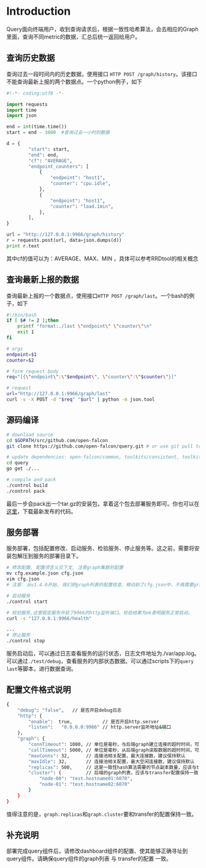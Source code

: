 # Introduction

Query面向终端用户，收到查询请求后，根据一致性哈希算法，会去相应的Graph里面，查询不同metric的数据，汇总后统一返回给用户。

## 查询历史数据
查询过去一段时间内的历史数据，使用接口 `HTTP POST /graph/history`。该接口不能查询最新上报的两个数据点。一个python例子，如下

```python
#!-*- coding:utf8 -*-

import requests
import time
import json

end = int(time.time())
start = end - 3600  #查询过去一小时的数据

d = {
        "start": start,
        "end": end,
        "cf": "AVERAGE",
        "endpoint_counters": [
            {
                "endpoint": "host1",
                "counter": "cpu.idle",
            },
            {
                "endpoint": "host1",
                "counter": "load.1min",
            },
        ],
}

url = "http://127.0.0.1:9966/graph/history"
r = requests.post(url, data=json.dumps(d))
print r.text

```

其中cf的值可以为：AVERAGE、MAX、MIN ，具体可以参考RRDtool的相关概念

## 查询最新上报的数据
查询最新上报的一个数据点，使用接口`HTTP POST /graph/last`。一个bash的例子，如下

```bash
#!/bin/bash
if [ $# != 2 ];then
    printf "format:./last \"endpoint\" \"counter\"\n"
    exit 1
fi

# args
endpoint=$1
counter=$2

# form request body
req="[{\"endpoint\":\"$endpoint\", \"counter\":\"$counter\"}]"

# request 
url="http://127.0.0.1:9966/graph/last"
curl -s -X POST -d "$req" "$url" | python -m json.tool

```

## 源码编译

```bash
# download source
cd $GOPATH/src/github.com/open-falcon
git clone https://github.com/open-falcon/query.git # or use git pull to update query

# update dependencies: open-falcon/common, toolkits/consistent, toolkits/pool
cd query
go get ./...

# compile and pack
./control build
./control pack
```
最后一步会pack出一个tar.gz的安装包，拿着这个包去部署服务即可。你也可以在[这里](https://github.com/open-falcon/query/releases)，下载最新发布的代码。

## 服务部署
服务部署，包括配置修改、启动服务、检验服务、停止服务等。这之前，需要将安装包解压到服务的部署目录下。

```bash
# 修改配置, 配置项含义见下文, 注意graph集群的配置
mv cfg.example.json cfg.json
vim cfg.json
# 注意: 从v1.4.0开始, 我们把graph列表的配置信息，移动到了cfg.json中，不再需要graph_backends.txt

# 启动服务
./control start

# 校验服务,这里假定服务开启了9966的http监听端口。检验结果为ok表明服务正常启动。
curl -s "127.0.0.1:9966/health"

...
# 停止服务
./control stop

```
服务启动后，可以通过日志查看服务的运行状态，日志文件地址为./var/app.log。可以通过`./test/debug`，查看服务的内部状态数据。可以通过scripts下的`query last`等脚本，进行数据查询。

## 配置文件格式说明

```bash
{
    "debug": "false",   // 是否开启debug日志
    "http": {
        "enable":  true,           // 是否开启http.server
        "listen":   "0.0.0.0:9966" // http.server监听地址&端口
    },
    "graph": {
        "connTimeout": 1000, // 单位是毫秒，与后端graph建立连接的超时时间，可以根据网络质量微调，建议保持默认
        "callTimeout": 5000, // 单位是毫秒，从后端graph读取数据的超时时间，可以根据网络质量微调，建议保持默认
        "maxConns": 32,      // 连接池相关配置，最大连接数，建议保持默认
        "maxIdle": 32,       // 连接池相关配置，最大空闲连接数，建议保持默认
        "replicas": 500,     // 这是一致性hash算法需要的节点副本数量，应该与transfer配置保持一致
        "cluster": {         // 后端的graph列表，应该与transfer配置保持一致；不支持一条记录中配置两个地址
            "node-00": "test.hostname01:6070",
            "node-01": "test.hostname02:6070"
        }
    }
}
```
值得注意的是，`graph.replicas`和`graph.cluster`要和transfer的配置保持一致。

## 补充说明
部署完成query组件后，请修改dashboard组件的配置、使其能够正确寻址到query组件。请确保query组件的graph列表 与 transfer的配置 一致。

